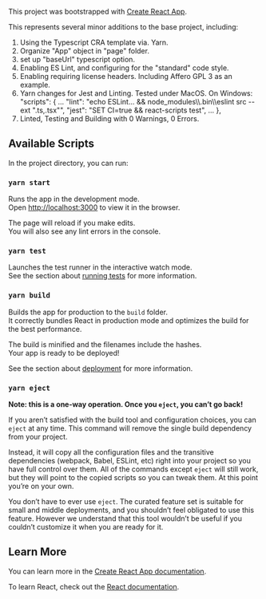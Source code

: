 This project was bootstrapped with [Create React App](https://github.com/facebook/create-react-app).

This represents several minor additions to the base project, including:
1. Using the Typescript CRA template via. Yarn.
2. Organize "App" object in "page" folder.
3. set up "baseUrl" typescript option.
4. Enabling ES Lint, and configuring for the "standard" code style.
5. Enabling requiring license headers.  Including Affero GPL 3 as an example.
6. Yarn changes for Jest and Linting.
    Tested under MacOS.  On Windows:
    "scripts": {
        ...
        "lint": "echo ESLint... && node_modules\\\\.bin\\\\eslint src --ext \".ts,.tsx\"",
        "jest": "SET CI=true && react-scripts test",
        ...
    },
7. Linted, Testing and Building with 0 Warnings, 0 Errors.

## Available Scripts

In the project directory, you can run:

### `yarn start`

Runs the app in the development mode.<br />
Open [http://localhost:3000](http://localhost:3000) to view it in the browser.

The page will reload if you make edits.<br />
You will also see any lint errors in the console.

### `yarn test`

Launches the test runner in the interactive watch mode.<br />
See the section about [running tests](https://facebook.github.io/create-react-app/docs/running-tests) for more information.

### `yarn build`

Builds the app for production to the `build` folder.<br />
It correctly bundles React in production mode and optimizes the build for the best performance.

The build is minified and the filenames include the hashes.<br />
Your app is ready to be deployed!

See the section about [deployment](https://facebook.github.io/create-react-app/docs/deployment) for more information.

### `yarn eject`

**Note: this is a one-way operation. Once you `eject`, you can’t go back!**

If you aren’t satisfied with the build tool and configuration choices, you can `eject` at any time. This command will remove the single build dependency from your project.

Instead, it will copy all the configuration files and the transitive dependencies (webpack, Babel, ESLint, etc) right into your project so you have full control over them. All of the commands except `eject` will still work, but they will point to the copied scripts so you can tweak them. At this point you’re on your own.

You don’t have to ever use `eject`. The curated feature set is suitable for small and middle deployments, and you shouldn’t feel obligated to use this feature. However we understand that this tool wouldn’t be useful if you couldn’t customize it when you are ready for it.

## Learn More

You can learn more in the [Create React App documentation](https://facebook.github.io/create-react-app/docs/getting-started).

To learn React, check out the [React documentation](https://reactjs.org/).
